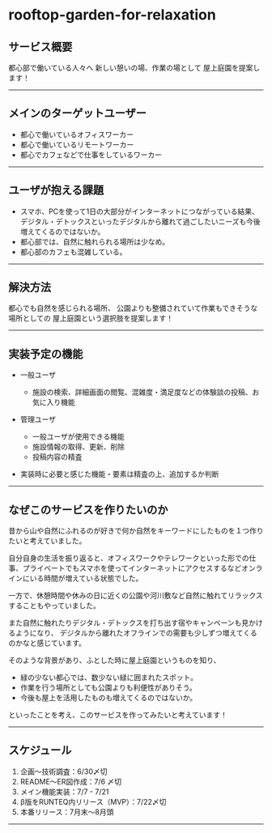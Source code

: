 # rooftop-garden-for-relaxation

## サービス概要
都心部で働いている人々へ
新しい憩いの場、作業の場として
屋上庭園を提案します！
___

## メインのターゲットユーザー
- 都心で働いているオフィスワーカー
- 都心で働いているリモートワーカー
- 都心でカフェなどで仕事をしているワーカー

___
## ユーザが抱える課題
- スマホ、PCを使って1日の大部分がインターネットにつながっている結果、デジタル・デトックスといったデジタルから離れて過ごしたいニーズも今後増えてくるのではないか。
- 都心部では、自然に触れられる場所は少なめ。
- 都心部のカフェも混雑している。
___
## 解決方法
都心でも自然を感じられる場所、
公園よりも整備されていて作業もできそうな場所としての
屋上庭園という選択肢を提案します！
___
## 実装予定の機能
- 一般ユーザ
  - 施設の検索、詳細画面の閲覧、混雑度・満足度などの体験談の投稿、お気に入り機能

- 管理ユーザ
  - 一般ユーザが使用できる機能
  - 施設情報の取得、更新、削除
  - 投稿内容の精査

- 実装時に必要と感じた機能・要素は精査の上、追加するか判断
___
## なぜこのサービスを作りたいのか
昔から山や自然にふれるのが好きで何か自然をキーワードにしたものを１つ作りたいと考えていました。

自分自身の生活を振り返ると、オフィスワークやテレワークといった形での仕事、プライベートでもスマホを使ってインターネットにアクセスするなどオンラインにいる時間が増えている状態でした。

一方で、休憩時間や休みの日に近くの公園や河川敷など自然に触れてリラックスすることもやっていました。

また自然に触れたりデジタル・デトックスを打ち出す宿やキャンペーンも見かけるようになり、
デジタルから離れたオフラインでの需要も少しずつ増えてくるのかなと感じています。

そのような背景があり、ふとした時に屋上庭園というものを知り、
- 緑の少ない都心では、数少ない緑に囲まれたスポット。
- 作業を行う場所としても公園よりも利便性がありそう。
- 今後も屋上を活用したものも増えてくるのではないか。

といったことを考え、このサービスを作ってみたいと考えています！
___
## スケジュール

1. 企画〜技術調査：6/30〆切
2. README〜ER図作成：7/6 〆切
3. メイン機能実装：7/7 - 7/21
4. β版をRUNTEQ内リリース（MVP）：7/22〆切
5. 本番リリース：7月末〜8月頭
___
